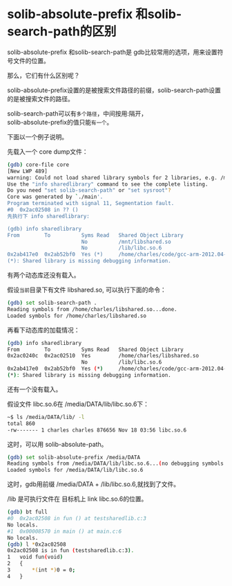 # solib-absolute-prefix 和solib-search-path的区别


solib-absolute-prefix 和solib-search-path是 gdb比较常用的选项，用来设置符号文件的位置。<br>

那么，它们有什么区别呢？<br>

solib-absolute-prefix设置的是被搜索文件路径的前缀，solib-search-path设置的是被搜索文件的路径。<br>

solib-search-path可以有`多个路径`，中间按用:隔开，<br> solib-absolute-prefix的值只能`有一个`。

下面以一个例子说明。

先载入一个 core dump文件：

```sh
(gdb) core-file core 
[New LWP 489]
warning: Could not load shared library symbols for 2 libraries, e.g. /mnt/libshared.so.
Use the "info sharedlibrary" command to see the complete listing.
Do you need "set solib-search-path" or "set sysroot"?
Core was generated by `./main'.
Program terminated with signal 11, Segmentation fault.
#0  0x2ac02508 in ?? ()
先执行下 info sharedlibrary:

(gdb) info sharedlibrary 
From        To          Syms Read   Shared Object Library
                        No          /mnt/libshared.so
                        No          /lib/libc.so.6
0x2ab417e0  0x2ab52bf0  Yes (*)     /home/charles/code/gcc-arm-2012.04-linux/arm-linux-gnueabi/libc/lib/ld-linux.so.3
(*): Shared library is missing debugging information.
```

有两个动态库还没有载入。

假设`当前`目录下有文件 libshared.so, 可以执行下面的命令：

```sh
(gdb) set solib-search-path .
Reading symbols from /home/charles/libshared.so...done.
Loaded symbols for /home/charles/libshared.so
```

再看下动态库的加载情况：

```sh
(gdb) info sharedlibrary 
From        To          Syms Read   Shared Object Library
0x2ac0240c  0x2ac02510  Yes         /home/charles/libshared.so
                        No          /lib/libc.so.6
0x2ab417e0  0x2ab52bf0  Yes (*)     /home/charles/code/gcc-arm-2012.04-linux/arm-linux-gnueabi/libc/lib/ld-linux.so.3
(*): Shared library is missing debugging information.
```

还有一个没有载入。

假设文件 libc.so.6在 /media/DATA/lib/libc.so.6下：

```sh
~$ ls /media/DATA/lib/ -l
total 860
-rw------- 1 charles charles 876656 Nov 18 03:56 libc.so.6
```

这时，可以用 solib-absolute-path。

```sh
(gdb) set solib-absolute-prefix /media/DATA
Reading symbols from /media/DATA/lib/libc.so.6...(no debugging symbols found)...done.
Loaded symbols for /media/DATA/lib/libc.so.6
```

这时，gdb用前缀 /media/DATA + /lib/libc.so.6,就找到了文件。

 /lib 是可执行文件在 目标机上  link libc.so.6的位置。

```sh
(gdb) bt full
#0  0x2ac02508 in fun () at testsharedlib.c:3
No locals.
#1  0x00008570 in main () at main.c:6
No locals.
(gdb) l *0x2ac02508
0x2ac02508 is in fun (testsharedlib.c:3).
1	void fun(void)
2	{
3		*(int *)0 = 0;
4	}
```
